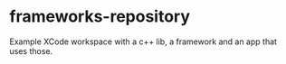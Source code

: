 frameworks-repository
=====================

Example XCode workspace with a c++ lib, a framework and an app that uses those.